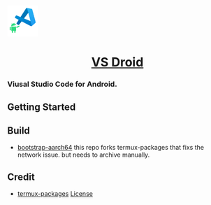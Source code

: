 <a href="#" target="_blank" rel="noopener noreferrer">
<img width="70" src="android/app/src/main/res/drawable/ic_launcher.png" alt="vs droid" /></a>

<p align="center">
  <a href="#" target="_blank" rel="noopener noreferrer">
    <h1 align="center">VS Droid</h1>
  </a>
</p>

### Viusal Studio Code for Android.

## Getting Started


## Build

- [bootstrap-aarch64]()  this repo forks termux-packages that fixs the network issue. but needs to archive manually.


## Credit

- [termux-packages](https://github.com/termux/termux-packages/)  [License](https://github.com/termux/termux-packages/blob/master/LICENSE.md)






